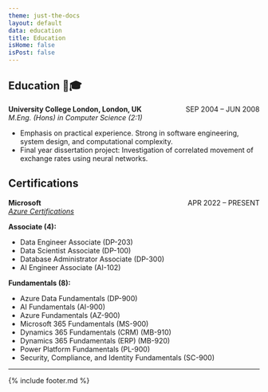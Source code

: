 ```yaml
---
theme: just-the-docs
layout: default
data: education
title: Education
isHome: false
isPost: false
---
```


## Education 🦜️🎓
<div class="education-entry">
    <p style="display: flex; justify-content: space-between;">
      <span>
        <strong>University College London, London, UK</strong><br>
        <em>M.Eng. (Hons) in Computer Science (2:1)</em>
      </span>
      <span>SEP 2004 – JUN 2008</span>
    </p>
    <p>
        <ul>
            <li>Emphasis on practical experience. Strong in software engineering, system design, and computational complexity.</li>
            <li>Final year dissertation project: Investigation of correlated movement of exchange rates using neural networks.</li>
        </ul>
    </p>
</div>

## Certifications

<div class="certifications-entry">
    <p style="display: flex; justify-content: space-between;">
      <span>
        <strong>Microsoft</strong><br>
        <em><a href="https://learn.microsoft.com/en-gb/users/abrarmudhir-6026/transcript/d82xosq0p1r8epj" target="_blank">Azure Certifications</a></em>
      </span>
      <span>APR 2022 – PRESENT</span>
    </p>
</div>

**Associate (4):**
- Data Engineer Associate (DP-203)
- Data Scientist Associate (DP-100)
- Database Administrator Associate (DP-300)
- AI Engineer Associate (AI-102)

**Fundamentals (8):**
- Azure Data Fundamentals (DP-900)
- AI Fundamentals (AI-900)
- Azure Fundamentals (AZ-900)
- Microsoft 365 Fundamentals (MS-900)
- Dynamics 365 Fundamentals (CRM) (MB-910)
- Dynamics 365 Fundamentals (ERP) (MB-920)
- Power Platform Fundamentals (PL-900)
- Security, Compliance, and Identity Fundamentals (SC-900)

---

{% include footer.md %}
